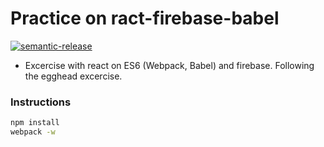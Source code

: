 # Practice on ract-firebase-babel

[![semantic-release](https://img.shields.io/badge/%20%20%F0%9F%93%A6%F0%9F%9A%80-semantic--release-e10079.svg)](https://github.com/semantic-release/semantic-release)

* Excercise with react on ES6 (Webpack, Babel) and firebase. Following the egghead excercise. 

### Instructions

```bash
npm install
webpack -w
```
